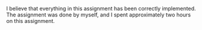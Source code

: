 I believe that everything in this assignment has been correctly
implemented. The assignment was done by myself, and I spent 
approximately two hours on this assignment. 